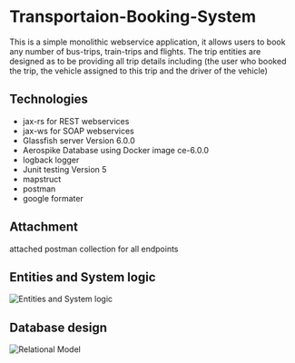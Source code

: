 # Transportaion-Booking-System 
This is a simple monolithic webservice application, it allows users to book any number of bus-trips, train-trips and flights. 
The trip entities are designed as to be providing all trip details including (the user who booked the trip, the vehicle assigned to this trip and the driver of the vehicle)    
    
## Technologies 
* jax-rs for REST webservices
* jax-ws for SOAP webservices
* Glassfish server Version 6.0.0
* Aerospike Database using Docker image ce-6.0.0
* logback logger
* Junit testing Version 5
* mapstruct
* postman
* google formater


## Attachment
attached postman collection for all endpoints
  

## Entities and System logic 
![Entities and System logic](https://github.com/magdamagdy/Transportaion-Booking-System-/blob/main/system%20logic.png)





## Database design
![Relational Model](https://github.com/magdamagdy/Transportaion-Booking-System-/blob/main/DB%20Relational%20Model.png)
